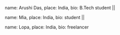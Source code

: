 name: Arushi Das, 
place: India, 
bio: B.Tech student  ||

name: Mia, 
place: India, 
bio: student  ||

name: Lopa, 
place: India, 
bio: freelancer
